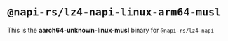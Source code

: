 # `@napi-rs/lz4-napi-linux-arm64-musl`

This is the **aarch64-unknown-linux-musl** binary for `@napi-rs/lz4-napi`
